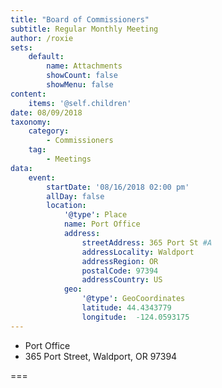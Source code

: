 ```yaml
---
title: "Board of Commissioners"
subtitle: Regular Monthly Meeting
author: /roxie
sets:
    default:
        name: Attachments
        showCount: false
        showMenu: false
content:
    items: '@self.children'
date: 08/09/2018
taxonomy:
    category: 
        - Commissioners
    tag: 
        - Meetings
data:
    event:
        startDate: '08/16/2018 02:00 pm'
        allDay: false
        location:
            '@type': Place
            name: Port Office
            address:
                streetAddress: 365 Port St #A
                addressLocality: Waldport
                addressRegion: OR
                postalCode: 97394
                addressCountry: US
            geo:
                '@type': GeoCoordinates
                latitude: 44.4343779
                longitude:  -124.0593175
---
```


- Port Office
- 365 Port Street, Waldport, OR  97394

===

